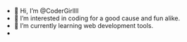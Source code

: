 - 👋 Hi, I’m @CoderGirllll
- 👀 I’m interested in coding for a good cause and fun alike.
- 🌱 I’m currently learning web development tools.
- <!---
  💞️ I’m looking to collaborate on ...
  📫 How to reach me ...
  --->

<!---
CoderGirllll/CoderGirllll is a ✨ special ✨ repository because its `README.md` (this file) appears on your GitHub profile.
You can click the Preview link to take a look at your changes.
--->
